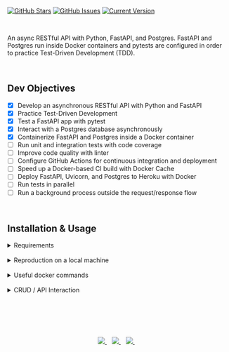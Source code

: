 [![GitHub Stars](https://img.shields.io/github/stars/jordanhoare/fastapi-api.svg)](https://github.com/jordanhoare/fastapi-api/stargazers) [![GitHub Issues](https://img.shields.io/github/issues/jordanhoare/fastapi-api.svg)](https://github.com/jordanhoare/fastapi-api/issues) [![Current Version](https://img.shields.io/badge/version-0.5.0-green.svg)](https://github.com/jordanhoare/fastapi-api) 

</br>

An async RESTful API with Python, FastAPI, and Postgres. FastAPI and Postgres run inside Docker containers and pytests are configured in order to practice Test-Driven Development (TDD).

</br>


## Dev Objectives
- [x] Develop an asynchronous RESTful API with Python and FastAPI
- [x] Practice Test-Driven Development
- [x] Test a FastAPI app with pytest
- [x] Interact with a Postgres database asynchronously
- [x] Containerize FastAPI and Postgres inside a Docker container
- [ ] Run unit and integration tests with code coverage
- [ ] Improve code quality with linter
- [ ] Configure GitHub Actions for continuous integration and deployment
- [ ] Speed up a Docker-based CI build with Docker Cache
- [ ] Deploy FastAPI, Uvicorn, and Postgres to Heroku with Docker
- [ ] Run tests in parallel
- [ ] Run a background process outside the request/response flow

</br>



## Installation & Usage

<details>
  <summary>Requirements</summary>

</br>

- [Git](https://git-scm.com/) for command-line interface 
- [Pyenv](https://github.com/pyenv/pyenv) for Python version management tool
- [Poetry](https://python-poetry.org/docs/) for dependency management and packaging
- [Docker](https://docs.docker.com/get-docker/) for developing, shipping, and running applications
</details>

</br>

<details>
  <summary>Reproduction on a local machine</summary>

</br>

- Clone the GitHub repository to an empty folder on your local machine:
    ```
    gh repo clone jordanhoare/fastapi-api
    ```
- Initialise poetry:
    ```
    poetry build
    ```
- Build a docker image and run the container in detached mode:
    ```
    docker-compose build
    docker-compose up -d
    docker-compose logs web
    ```
- Check the logs of the web service:
    ```
    docker-compose logs web
    ```
</details>

</br>

<details>
  <summary>Useful docker commands</summary>

</br>

- Bring down the containers and volumes
    ```
    docker-compose down -v
    ```
- Build the image and spin up the two containers:
    ```
    docker-compose up -d --build
    ```
- Apply migration:
    ```
    docker-compose exec web aerich upgrade
    ```
- Access data tables via psql:
    ```
    docker-compose exec web-db psql -U postgres
    \c web_dev
    \dt
    ```
- With the containers up and running, run the tests:
    ```
    docker-compose exec web python -m pytest
    ```
- Generate schema via Tortoise:
    ```
    docker-compose exec web python app/db.py
    ```
- Create the first migration (Aerich init):
    ```
    docker-compose exec web aerich init-db
    ```
- Define entrypoint:
    ```
    chmod +x project/entrypoint.sh
    ```
</details>

</br>

<details>
  <summary>CRUD / API Interaction</summary>

</br>

- Test routes with HTTPie::
    ```
    http --json POST http://localhost:8004/summaries/ http://testurl.io
    ```
</details>

</br>

</br>

</br>

</br>

</br>

<p align="center">
    <a href="https://www.linkedin.com/in/jordan-hoare/">
        <img src="https://img.shields.io/badge/LinkedIn-0077B5?style=for-the-badge&logo=linkedin&logoColor=white" />
    </a>&nbsp;&nbsp;
    <a href="https://www.kaggle.com/jordanhoare">
        <img src="https://img.shields.io/badge/Kaggle-20BEFF?style=for-the-badge&logo=Kaggle&logoColor=white" />
    </a>&nbsp;&nbsp;
    <a href="mailto:jordanhoare0@gmail.com">
        <img src="https://img.shields.io/badge/Gmail-D14836?style=for-the-badge&logo=gmail&logoColor=white" />
    </a>&nbsp;&nbsp;
</p>


